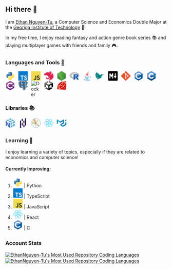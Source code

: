## Hi there 👋

I am [Ethan Nguyen-Tu](https://ethannguyen-tu.github.io/), a Computer Science and Economics Double Major at the [Georiga Institute of Technology](https://www.gatech.edu/) 🐝!

In my free time, I enjoy reading fantasy and action genre book series 📚 and playing multiplayer games with friends and family 🎮.

##

### Languages and Tools 🧰

[<img align="left" alt="Python" width="30px" style="padding-right:10px;" src="https://github.com/devicons/devicon/blob/master/icons/python/python-original.svg"/>](https://www.python.org/about/)
[<img align="left" alt="TavaScript" width="30px" style="padding-right:10px;" src="https://github.com/devicons/devicon/blob/master/icons/typescript/typescript-original.svg"/>](https://www.typescriptlang.org/)
[<img align="left" alt="JavaScript" width="30px" style="padding-right:10px;" src="https://github.com/devicons/devicon/blob/master/icons/javascript/javascript-original.svg"/>](https://developer.mozilla.org/en-US/docs/Web/JavaScript)
[<img align="left" alt="NestJS" width="30px" style="padding-right:10px;" src="https://github.com/devicons/devicon/blob/master/icons/nestjs/nestjs-original.svg"/>](https://docs.nestjs.com/)
[<img align="left" alt="NodeJS" width="30px" style="padding-right:10px;" src="https://github.com/devicons/devicon/blob/master/icons/nodejs/nodejs-original.svg"/>](https://nodejs.org/en)
[<img align="left" alt="R" width="30px" style="padding-right:10px;" src="https://github.com/devicons/devicon/blob/master/icons/r/r-original.svg"/>](https://www.r-project.org/about.html)
[<img align="left" alt="Java" width="30px" style="padding-right:10px;" src="https://github.com/devicons/devicon/blob/master/icons/java/java-original.svg"/>](https://docs.oracle.com/en/java/)
[<img align="left" alt="LaTex" width="30px" style="padding-right:10px;" src="https://github.com/EthanNguyen-Tu/EthanNguyen-Tu/blob/main/assets/img/latex-icon.svg"/>](https://www.latex-project.org/)
[<img x="0" y="30" align="left" alt="Markdown" height="30px" width="30px" style="padding-right:10px;" src="https://github.com/EthanNguyen-Tu/EthanNguyen-Tu/blob/main/assets/img/markdown-mark-solid.svg"/>](https://www.markdownguide.org/)
[<img align="left" alt="Git" width="30px" style="padding-right:10px;" src="https://github.com/devicons/devicon/blob/master/icons/git/git-original.svg"/>](https://git-scm.com/)
[<img align="left" alt="C" width="30px" style="padding-right:10px;" src="https://github.com/devicons/devicon/blob/master/icons/c/c-original.svg"/>](https://learn.microsoft.com/en-us/cpp/c-language/c-language-reference?view=msvc-170)
[<img align="left" alt="C++" width="30px" style="padding-right:10px;" src="https://github.com/devicons/devicon/blob/master/icons/cplusplus/cplusplus-original.svg"/>](https://learn.microsoft.com/en-us/cpp/cpp/cpp-language-reference?view=msvc-170)
[<img align="left" alt="C#" width="30px" style="padding-right:10px;" src="https://github.com/devicons/devicon/blob/master/icons/csharp/csharp-original.svg"/>](https://learn.microsoft.com/en-us/dotnet/csharp/tour-of-csharp/overview)
[<img align="left" alt="PostgreSQL" width="30px" style="padding-right:10px;" src="https://github.com/devicons/devicon/blob/master/icons/postgresql/postgresql-original.svg"/>](https://www.postgresql.org/)
[<img align="left" alt="Docker" width="30px" style="padding-right:10px;" src="https://cdn.jsdelivr.net/gh/devicons/devicon/icons/docker/docker-original.svg"/>](https://www.docker.com/)
[<img align="left" alt="Unity" width="30px" style="padding-right:10px;" src="https://github.com/devicons/devicon/blob/master/icons/unity/unity-original.svg"/>](https://unity.com/)
[<img align="left" alt="Ruby" width="30px" src="https://github.com/devicons/devicon/blob/master/icons/ruby/ruby-plain.svg"/>](https://docs.ruby-lang.org/en/master/)

<br clear="all">

### Libraries 📚

[<img align="left" alt="Numpy" width="30px" style="padding-right:10px;" src="https://github.com/devicons/devicon/blob/master/icons/numpy/numpy-original.svg"/>](https://numpy.org/about/)
[<img align="left" alt="Pandas" width="30px" style="padding-right:10px;" src="https://github.com/devicons/devicon/blob/master/icons/pandas/pandas-original.svg"/>](https://pandas.pydata.org/docs/)
[<img align="left" alt="Matplotlib" width="30px" style="padding-right:10px;" src="https://github.com/devicons/devicon/blob/master/icons/matplotlib/matplotlib-original.svg"/>](https://matplotlib.org/)
[<img align="left" alt="React" width="30px" style="padding-right:10px;" src="https://github.com/devicons/devicon/blob/master/icons/react/react-original.svg"/>](https://react.dev/)
[<img align="left" alt="Material UI" width="30px" style="padding-right:10px;" src="https://github.com/devicons/devicon/blob/master/icons/materialui/materialui-original.svg"/>](https://mui.com/material-ui/)  

<br clear="all">

##

### Learning 🌱

I enjoy learning a variety of topics, especially if they are related to economics and computer science!

#### Currently Improving:

<ol>
  <li><a href="https://www.python.org/about/"><img alt="Python" width="30px" src="https://github.com/devicons/devicon/blob/master/icons/python/python-original.svg"/></a> | Python</li>
  <li><a href="https://www.typescriptlang.org/"><img alt="TypeScript" width="30px" src="https://github.com/devicons/devicon/blob/master/icons/typescript/typescript-original.svg"/></a> | TypeScript</li>
  <li><a href="https://developer.mozilla.org/en-US/docs/Web/JavaScript"><img alt="JavaScript" width="30px" src="https://github.com/devicons/devicon/blob/master/icons/javascript/javascript-original.svg"/></a> | JavaScript</li>
  <li><a href="https://react.dev/"><img alt="React" width="30px" src="https://github.com/devicons/devicon/blob/master/icons/react/react-original.svg"/></a> | React</li>
  <li><a href="https://learn.microsoft.com/en-us/cpp/c-language/c-language-reference?view=msvc-170"><img alt="C" width="30px" src="https://github.com/devicons/devicon/blob/master/icons/c/c-original.svg"/></a> | C</li>
</ol>

##

### Account Stats

<!-- Dark Mode -->
<a href="https://github.com/EthanNguyen-Tu#gh-dark-mode-only">
  <!-- Language Stats -->
  <img align="center" width="275px" src="https://github-readme-stats.vercel.app/api/top-langs/?username=EthanNguyen-Tu&layout=compact&theme=dark#gh-dark-mode-only" alt="EthanNguyen-Tu's Most Used Repository Coding Languages" />
</a>

<!-- Light Mode -->
<a href="https://github.com/EthanNguyen-Tu#gh-light-mode-only">
  <!-- Language Stats -->
  <img align="center" width="275px" src="https://github-readme-stats.vercel.app/api/top-langs/?username=EthanNguyen-Tu&layout=compact&theme=light#gh-light-mode-only" alt="EthanNguyen-Tu's Most Used Repository Coding Languages" />
</a>
